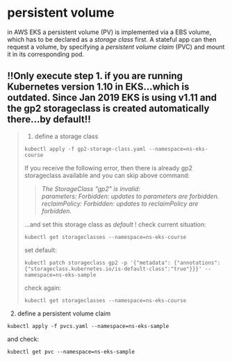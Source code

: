 # persistent volume

in AWS EKS a persistent volume (PV) is implemented via a EBS volume, which has to be declared as a _storage class_ first.
A stateful app can then request a volume, by specifying a _persistent volume claim_ (PVC) and mount it in its corresponding pod.

## **!!Only execute step 1. if you are running Kubernetes version 1.10 in EKS...which is outdated. Since Jan 2019 EKS is using v1.11 and the gp2 storageclass is created automatically there...by default!!**

> 1.  define a storage class
>
> ```
> kubectl apply -f gp2-storage-class.yaml --namespace=ns-eks-course
> ```
>
> If you receive the following error, then there is already gp2 storageclass available and you can skip above command:
>
> > _The StorageClass "gp2" is invalid:_  
> >  _parameters: Forbidden: updates to parameters are forbidden._  
> >  _reclaimPolicy: Forbidden: updates to reclaimPolicy are forbidden._
>
> ...and set this storage class as _default_ !
> check current situation:
>
> ```
> kubectl get storageclasses --namespace=ns-eks-course
> ```
>
> set default:
>
> ```
> kubectl patch storageclass gp2 -p '{"metadata": {"annotations":{"storageclass.kubernetes.io/is-default-class":"true"}}}' --namespace=ns-eks-sample
> ```
>
> check again:
>
> ```
> kubectl get storageclasses --namespace=ns-eks-course
> ```

2. define a persistent volume claim

```
kubectl apply -f pvcs.yaml --namespace=ns-eks-sample
```

and check:

```
kubectl get pvc --namespace=ns-eks-sample
```
